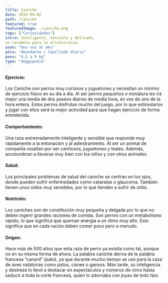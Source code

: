 ```yaml
---
title: Caniche
date: 2019-04-02
path: /caniche
featured: true
featuredImage: ./caniche.png
tags: ["Curiosidades"]
intro: Inteligente, sensible y delicado, 
un caramelo para la aristocracia.
aseo: "Una vez al mes"
pelo: "Abundante / Cepillado diario"
peso: "4,5 a 5 kg"
type: "doggipedia"
---
```


#### Ejercicio:
Los Caniche son perros muy curiosos y juguetones y necesitan un mínimo de ejercicio físico en su día a día. Al ser perros pequeños o miniatura les irá mejor una media de dos paseos diarios de media hora, en vez de uno de la hora entera. Estos perros disfrutan mucho del juego, por lo que estimularlos y jugar con ellos será la mejor actividad para que hagan ejercicio de forma entretenida.

#### Comportamiento:
Una raza extremadamente inteligente y sensible que responde muy rápidamente a la entonación y al adiestramiento. Al ser un animal de compañía resaltan por ser cariñosos, juguetones y leales. Además, acostumbran a llevarse muy bien con los niños y con otros animales.

#### Salud:
Los principales problemas de salud del caniche se centran en los ojos, donde pueden sufrir enfermedades como cataratas o glaucoma. También tienen unos oídos muy sensibles, por lo que tienden a sufrir de otitis. 

#### Nutrición:
Los caniches son de constitución muy pequeña y delgada por lo que no deben ingerir grandes raciones de comida. Son perros con un metabolismo rápido, lo que significa que queman energía a un ritmo muy alto. Esto significa que en cada ración deben comer poco pero a menudo.

#### Origen:
Hace más de 500 años que esta raza de perro ya existía como tal, aunque no en su misma forma de ahora. La palabra caniche deriva de la palabra francesa “canard” (pato), ya que durante mucho tiempo se usó para la caza de aves natatorias como patos, cisnes o gansos. Más tarde, su inteligencia y destreza lo llevó a destacar en espectáculos y números de circo hasta seducir a toda la corte francesa, quien lo adornaba con joyas de todo tipo.